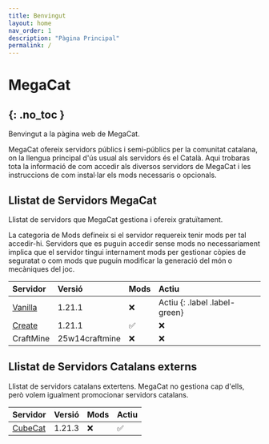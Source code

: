 ```yaml
---
title: Benvingut
layout: home
nav_order: 1
description: "Pàgina Principal"
permalink: /
---
```

# MegaCat
{: .no_toc }
---

Benvingut a la pàgina web de MegaCat. 

MegaCat ofereix servidors públics i semi-públics per la comunitat catalana, on la llengua principal d'ús usual als servidors és el Català.
Aqui trobaras tota la informació de com accedir als diversos servidors de MegaCat i les instruccions de com instal·lar els mods necessaris o opcionals.

## Llistat de Servidors MegaCat

Llistat de servidors que MegaCat gestiona i ofereix gratuïtament. 

La categoria de Mods defineix si el servidor requereix tenir mods per tal accedir-hi. Servidors que es puguin accedir sense mods no necessariament implica que el servidor tingui internament mods per gestionar còpies de seguratat o com mods que puguin modificar la generació del món o mecàniques del joc.

| Servidor                                                    | Versió         | Mods | Actiu |
|:------------------------------------------------------------|:---------------|:-----|:------|
| [Vanilla]({{site.baseurl}}/docs/servidor_vanilla/)          | 1.21.1         |  ❌  |  Actiu {: .label .label-green}   |
| [Create]({{site.baseurl}}/docs/servidor_create/)            | 1.21.1         |  ✅  |  ❌   |
| CraftMine                                                   | 25w14craftmine |  ❌  |  ❌   |

## Llistat de Servidors Catalans externs

Llistat de servidors catalans extertens. MegaCat no gestiona cap d'ells, però volem igualment promocionar servidors catalans.

| Servidor                                                    | Versió         | Mods | Actiu |
|:------------------------------------------------------------|:---------------|:-----|:------|
| [CubeCat](https://www.cubecat.cat)                          | 1.21.3         |  ❌  |  ✅   |

